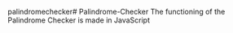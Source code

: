 palindromechecker# Palindrome-Checker
The functioning of the Palindrome Checker is made in JavaScript
